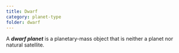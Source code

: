 ```yaml
---
title: Dwarf
category: planet-type
folder: dwarf
---
```


A ***dwarf planet*** is a planetary-mass object that is neither a planet nor natural satellite. 
